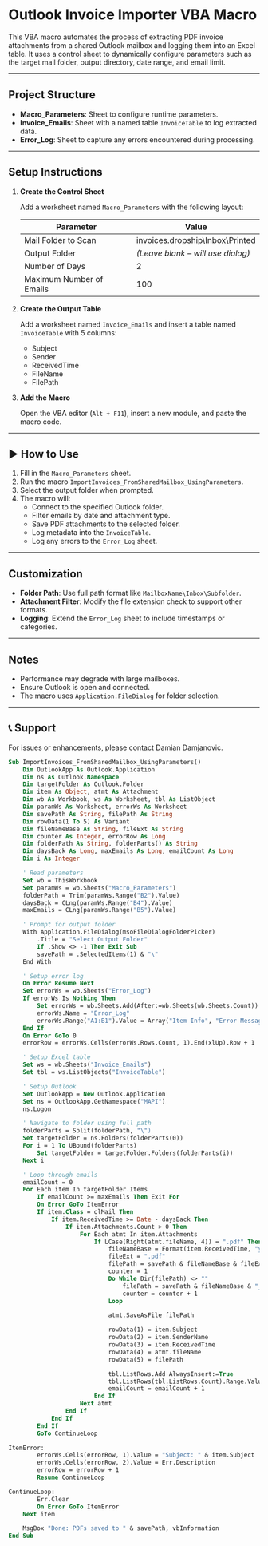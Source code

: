 # Outlook Invoice Importer VBA Macro

This VBA macro automates the process of extracting PDF invoice attachments from a shared Outlook mailbox and logging them into an Excel table. It uses a control sheet to dynamically configure parameters such as the target mail folder, output directory, date range, and email limit.

---

## Project Structure

- **Macro_Parameters**: Sheet to configure runtime parameters.
- **Invoice_Emails**: Sheet with a named table `InvoiceTable` to log extracted data.
- **Error_Log**: Sheet to capture any errors encountered during processing.

---

## Setup Instructions

1. **Create the Control Sheet**

   Add a worksheet named `Macro_Parameters` with the following layout:

   | Parameter                | Value                                |
   |--------------------------|--------------------------------------|
   | Mail Folder to Scan      | invoices.dropship\Inbox\Printed    |
   | Output Folder            | *(Leave blank – will use dialog)*    |
   | Number of Days           | 2                                    |
   | Maximum Number of Emails | 100                                  |

2. **Create the Output Table**

   Add a worksheet named `Invoice_Emails` and insert a table named `InvoiceTable` with 5 columns:

   - Subject
   - Sender
   - ReceivedTime
   - FileName
   - FilePath

3. **Add the Macro**

   Open the VBA editor (`Alt + F11`), insert a new module, and paste the macro code.

---

## ▶️ How to Use

1. Fill in the `Macro_Parameters` sheet.
2. Run the macro `ImportInvoices_FromSharedMailbox_UsingParameters`.
3. Select the output folder when prompted.
4. The macro will:
   - Connect to the specified Outlook folder.
   - Filter emails by date and attachment type.
   - Save PDF attachments to the selected folder.
   - Log metadata into the `InvoiceTable`.
   - Log any errors to the `Error_Log` sheet.

---

## Customization

- **Folder Path**: Use full path format like `MailboxName\Inbox\Subfolder`.
- **Attachment Filter**: Modify the file extension check to support other formats.
- **Logging**: Extend the `Error_Log` sheet to include timestamps or categories.

---

## Notes

- Performance may degrade with large mailboxes.
- Ensure Outlook is open and connected.
- The macro uses `Application.FileDialog` for folder selection.

---

## 📞 Support

For issues or enhancements, please contact Damian Damjanovic.

```vb
Sub ImportInvoices_FromSharedMailbox_UsingParameters()
    Dim OutlookApp As Outlook.Application
    Dim ns As Outlook.Namespace
    Dim targetFolder As Outlook.Folder
    Dim item As Object, atmt As Attachment
    Dim wb As Workbook, ws As Worksheet, tbl As ListObject
    Dim paramWs As Worksheet, errorWs As Worksheet
    Dim savePath As String, filePath As String
    Dim rowData(1 To 5) As Variant
    Dim fileNameBase As String, fileExt As String
    Dim counter As Integer, errorRow As Long
    Dim folderPath As String, folderParts() As String
    Dim daysBack As Long, maxEmails As Long, emailCount As Long
    Dim i As Integer

    ' Read parameters
    Set wb = ThisWorkbook
    Set paramWs = wb.Sheets("Macro_Parameters")
    folderPath = Trim(paramWs.Range("B2").Value)
    daysBack = CLng(paramWs.Range("B4").Value)
    maxEmails = CLng(paramWs.Range("B5").Value)

    ' Prompt for output folder
    With Application.FileDialog(msoFileDialogFolderPicker)
        .Title = "Select Output Folder"
        If .Show <> -1 Then Exit Sub
        savePath = .SelectedItems(1) & "\"
    End With

    ' Setup error log
    On Error Resume Next
    Set errorWs = wb.Sheets("Error_Log")
    If errorWs Is Nothing Then
        Set errorWs = wb.Sheets.Add(After:=wb.Sheets(wb.Sheets.Count))
        errorWs.Name = "Error_Log"
        errorWs.Range("A1:B1").Value = Array("Item Info", "Error Message")
    End If
    On Error GoTo 0
    errorRow = errorWs.Cells(errorWs.Rows.Count, 1).End(xlUp).Row + 1

    ' Setup Excel table
    Set ws = wb.Sheets("Invoice_Emails")
    Set tbl = ws.ListObjects("InvoiceTable")

    ' Setup Outlook
    Set OutlookApp = New Outlook.Application
    Set ns = OutlookApp.GetNamespace("MAPI")
    ns.Logon

    ' Navigate to folder using full path
    folderParts = Split(folderPath, "\")
    Set targetFolder = ns.Folders(folderParts(0))
    For i = 1 To UBound(folderParts)
        Set targetFolder = targetFolder.Folders(folderParts(i))
    Next i

    ' Loop through emails
    emailCount = 0
    For Each item In targetFolder.Items
        If emailCount >= maxEmails Then Exit For
        On Error GoTo ItemError
        If item.Class = olMail Then
            If item.ReceivedTime >= Date - daysBack Then
                If item.Attachments.Count > 0 Then
                    For Each atmt In item.Attachments
                        If LCase(Right(atmt.fileName, 4)) = ".pdf" Then
                            fileNameBase = Format(item.ReceivedTime, "yyyymmdd_HHmmss") & "_" & Replace(atmt.fileName, " ", "_")
                            fileExt = ".pdf"
                            filePath = savePath & fileNameBase & fileExt
                            counter = 1
                            Do While Dir(filePath) <> ""
                                filePath = savePath & fileNameBase & "_" & counter & fileExt
                                counter = counter + 1
                            Loop

                            atmt.SaveAsFile filePath

                            rowData(1) = item.Subject
                            rowData(2) = item.SenderName
                            rowData(3) = item.ReceivedTime
                            rowData(4) = atmt.fileName
                            rowData(5) = filePath

                            tbl.ListRows.Add AlwaysInsert:=True
                            tbl.ListRows(tbl.ListRows.Count).Range.Value = rowData
                            emailCount = emailCount + 1
                        End If
                    Next atmt
                End If
            End If
        End If
        GoTo ContinueLoop

ItemError:
        errorWs.Cells(errorRow, 1).Value = "Subject: " & item.Subject
        errorWs.Cells(errorRow, 2).Value = Err.Description
        errorRow = errorRow + 1
        Resume ContinueLoop

ContinueLoop:
        Err.Clear
        On Error GoTo ItemError
    Next item

    MsgBox "Done: PDFs saved to " & savePath, vbInformation
End Sub
```
